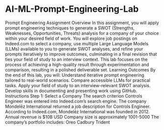 # AI-ML-Prompt-Engineering-Lab
Prompt Engineering Assignment
Overview
In this assignment, you will apply prompt engineering techniques to generate a SWOT (Strengths, Weaknesses, Opportunities, Threats) analysis for a company of your choice within your desired field of work. You will explore job postings on Indeed.com to select a company, use multiple Large Language Models (LLMs) available to you to generate SWOT analyses, and refine your prompts iteratively to improve outcomes, culminating in a final revision that ties your field of study to an interview context. This lab focuses on the process of achieving a high-quality result through experimentation and comparison, resulting in a polished deliverable set.
Learning Outcomes
By the end of this lab, you will:
Understand iterative prompt engineering tailored to real-world scenarios.
Compare accessible LLMs for practical tasks.
Apply your field of study to an interview-relevant SWOT analysis.
Develop skills in documenting and presenting work using GitHub.
Instructions
Step 1: Select a Company
The search criterion Controls Engineer was entered into Indeed.com’s search engine. 
The company Mondelēz International returned a job description for Controls Engineer.
According to Indeed.com, Mondelēz International was founded in 2012.
Annual revenue is $10B USD
Company size is approximately 1001-5000
The company’s portfolio includes:
Oreo
Cadbury
Trident
